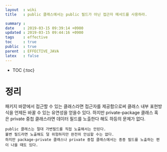 ```yaml
---
layout  : wiki
title   : public 클래스에서는 public 필드가 아닌 접근자 메서드를 사용하라.

summary : 
date    : 2019-03-15 09:39:14 +0900
updated : 2019-03-15 09:44:16 +0900
tags    : effective
toc     : true
public  : true
parent  : EFFECTIVE_JAVA
latex   : false
---
```

* TOC
{:toc}

# 정리
패키지 바깥에서 접근할 수 있는 클래스라면 접근자를 제공함으로써 클래스 내부 표현방식을 언제든 바꿀 수 있는 유연성을 얻을수 있다.
하지만 private-package 클래스 혹은 private 중첩 클래스라면 데이터 필드를 노출한다 해도 하등의 문제가 없다.


```
public 클래스는 절대 가변필드를 직접 노출해서는 안된다.
불변 필드라면 노출해도 덜 위험하지만 완전히 안심할 수는 없다.
하지만 package-private 클래스나 private 중첩 클래스에서는 종종 필드를 노출하는 편이 나을 때도 있다. 
```
